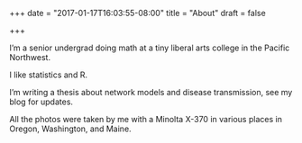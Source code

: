 +++
date = "2017-01-17T16:03:55-08:00"
title = "About"
draft = false

+++

I’m a senior undergrad doing math at a tiny liberal arts college in the Pacific Northwest.

I like statistics and R.

I’m writing a thesis about network models and disease transmission, see my blog for updates.

All the photos were taken by me with a Minolta X-370 in various places in Oregon, Washington, and Maine.
